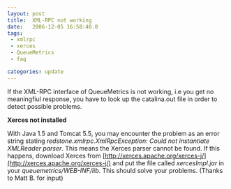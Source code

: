 ```yaml
---
layout: post
title:  XML-RPC not working
date:   2006-12-05 16:58:40.0
tags:
 - xmlrpc
 - xerces
 - QueueMetrics
 - faq

categories: update
---
```


If the XML-RPC interface of QueueMetrics is not working, i.e you get no meaningfiul response, you have to look up the catalina.out file in order to detect possible problems.

**Xerces not installed**

With Java 1.5 and Tomcat 5.5, you may encounter the problem as an error string stating *redstone.xmlrpc.XmlRpcException: Could not instantiate XMLReader parser*. This means the Xerces parser cannot be found.
If this happens, download Xerces from [http://xerces.apache.org/xerces-j/](http://xerces.apache.org/xerces-j/) and put the file called *xercesImpl.jar* in your *queuemetrics/WEB-INF/lib*. This should solve your problems.
(Thanks to Matt B. for input)



